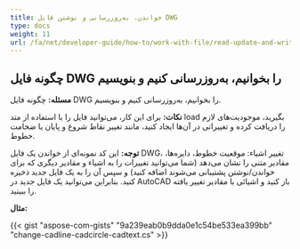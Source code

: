```yaml
---
title: خواندن، به‌روزرسانی و نوشتن فایل DWG
type: docs
weight: 11
url: /fa/net/developer-guide/how-to/work-with-file/read-update-and-write-dwg-file/
---
```


## **چگونه فایل DWG را بخوانیم، به‌روزرسانی کنیم و بنویسیم**

**مسئله:** چگونه فایل DWG را بخوانیم، به‌روزرسانی کنیم و بنویسیم.

**نکات:** برای این کار، می‌توانید فایل را با استفاده از متد load بگیرید، موجودیت‌های لازم را دریافت کرده و تغییراتی در آن‌ها ایجاد کنید، مانند تغییر نقاط شروع و پایان یا ضخامت خطوط.

**توجه:** این کد نمونه‌ای از خواندن یک فایل DWG، تغییر اشیاء: موقعیت خطوط، دایره‌ها، مقادیر متنی را نشان می‌دهد (شما می‌توانید تغییرات را به اشیاء و مقادیر دیگری که برای خواندن/نوشتن پشتیبانی می‌شوند اضافه کنید) و سپس آن را به یک فایل جدید ذخیره کنید. بنابراین می‌توانید یک فایل جدید در AutoCAD باز کنید و اشیائی با مقادیر تغییر یافته را ببینید.

**مثال:**

{{< gist "aspose-com-gists" "9a239eab0b9dda0e1c54be533ea399bb" "change-cadline-cadcircle-cadtext.cs" >}}
